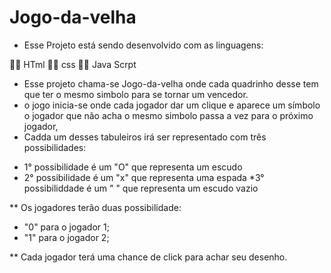 # Jogo-da-velha
 - Esse Projeto está sendo desenvolvido com as linguagens:

 :technologist: HTml
 :technologist: css
 :technologist: Java Scrpt


 - Esse projeto chama-se Jogo-da-velha onde cada quadrinho desse tem que ter o mesmo simbolo para se tornar um vencedor.
 - o jogo inicia-se onde cada jogador dar um clique e aparece um símbolo o jogador que não acha o mesmo simbolo passa a vez para o próximo jogador,
 - Cadda um desses tabuleiros irá ser representado com três possibilidades:

  * 1° possibilidade é um "O" que representa um escudo
  * 2° possibilidade é um "x"  que representa uma espada
  *3° possibiliddade é um " " que representa um escudo vazio

  ** Os jogadores terão duas possibilidade:
   - "0" para o jogador 1;
   - "1" para o jogador 2;

** Cada jogador terá uma chance de click para achar seu desenho.
 